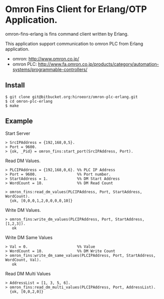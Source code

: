 Omron Fins Client for Erlang/OTP Application.
====================================================================

omron-fins-erlang is fins command client written by Erlang.

This application support communication to omron PLC from Erlang application.

* omron: <http://www.omron.co.jp/>
* omron PLC: <http://www.fa.omron.co.jp/products/category/automation-systems/programmable-controllers/>

Install
------------------------------------------------------------------

    $ git clone git@bitbucket.org:hiroeorz/omron-plc-erlang.git
    $ cd omron-plc-erlang
    $ make

Example
------------------------------------------------------------------

Start Server

    > SrcIPAddress = {192,168,0,5}.
    > Port = 9600.
    > {ok, _Pid} = omron_fins:start_port(SrcIPAddress, Port).

Read DM Values.

    > PLCIPAddress = {192,168,0,6}. %% PLC IP Address
    > Port = 9600.                  %% Port number.
    > StartAddress = 1.             %% DM Start Address
    > WordCount = 10.               %% DM Read Count
    
    > omron_fins:read_dm_values(PLCIPAddress, Port, StartAddress, WordCount).
      {ok, [0,0,0,1,2,0,0,0,0,10]}

Write DM Values.

    > omron_fins:write_dm_values(PLCIPAddress, Port, StartAddress, [1,2,3]).    
       ok

Write DM Same Values

    > Val = 0.                      %% Value
    > WordCount = 10.               %% DM Write Count
    > omron_fins:write_dm_same_values(PLCIPAddress, Port, StartAddress, WordCount, Val).
       ok

Read DM Multi Values

    > AddressList = [1, 3, 5, 6].
    > omron_fins:read_dm_multi_values(PLCIPAddress, Port, AddressList).
      {ok, [0,0,2,0]}
